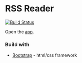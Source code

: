 # RSS Reader
[![Build Status](https://travis-ci.org/ErnestMazurin/project-lvl3-s294.svg?branch=master)](https://travis-ci.org/ErnestMazurin/project-lvl3-s294)

Open the [app](http://rssreader-em.surge.sh/).

### Build with

 - [Bootstrap](https://getbootstrap.com/) - html/css framework
